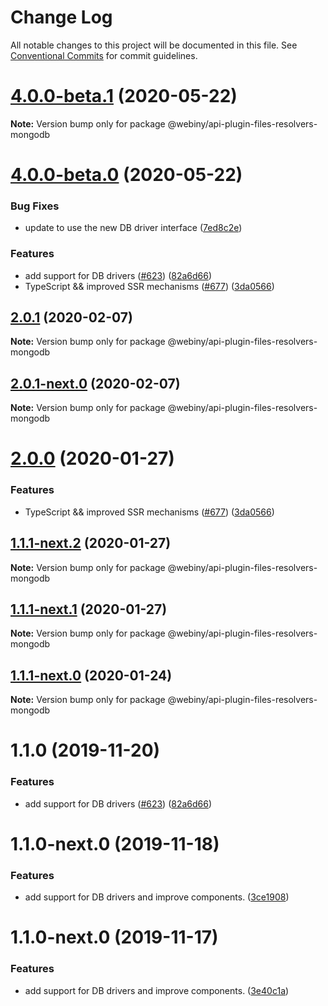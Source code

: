 # Change Log

All notable changes to this project will be documented in this file.
See [Conventional Commits](https://conventionalcommits.org) for commit guidelines.

# [4.0.0-beta.1](https://github.com/webiny/webiny-js/compare/v4.0.0-beta.0...v4.0.0-beta.1) (2020-05-22)

**Note:** Version bump only for package @webiny/api-plugin-files-resolvers-mongodb





# [4.0.0-beta.0](https://github.com/webiny/webiny-js/compare/v1.15.1...v4.0.0-beta.0) (2020-05-22)


### Bug Fixes

* update to use the new DB driver interface ([7ed8c2e](https://github.com/webiny/webiny-js/commit/7ed8c2e3e08c5e59609b995cac66d57249433f64))


### Features

* add support for DB drivers ([#623](https://github.com/webiny/webiny-js/issues/623)) ([82a6d66](https://github.com/webiny/webiny-js/commit/82a6d66d5ad96e4da13c035d2524c03bd50a7dff))
* TypeScript && improved SSR mechanisms ([#677](https://github.com/webiny/webiny-js/issues/677)) ([3da0566](https://github.com/webiny/webiny-js/commit/3da0566f29e1d46df0e7c357be0b42bdaa4c7d2b))





## [2.0.1](https://github.com/webiny/webiny-js/compare/@webiny/api-plugin-files-resolvers-mongodb@2.0.1-next.0...@webiny/api-plugin-files-resolvers-mongodb@2.0.1) (2020-02-07)

**Note:** Version bump only for package @webiny/api-plugin-files-resolvers-mongodb





## [2.0.1-next.0](https://github.com/webiny/webiny-js/compare/@webiny/api-plugin-files-resolvers-mongodb@2.0.0...@webiny/api-plugin-files-resolvers-mongodb@2.0.1-next.0) (2020-02-07)

**Note:** Version bump only for package @webiny/api-plugin-files-resolvers-mongodb





# [2.0.0](https://github.com/webiny/webiny-js/compare/@webiny/api-plugin-files-resolvers-mongodb@1.1.0...@webiny/api-plugin-files-resolvers-mongodb@2.0.0) (2020-01-27)


### Features

* TypeScript && improved SSR mechanisms ([#677](https://github.com/webiny/webiny-js/issues/677)) ([3da0566](https://github.com/webiny/webiny-js/commit/3da0566f29e1d46df0e7c357be0b42bdaa4c7d2b))





## [1.1.1-next.2](https://github.com/webiny/webiny-js/compare/@webiny/api-plugin-files-resolvers-mongodb@1.1.1-next.1...@webiny/api-plugin-files-resolvers-mongodb@1.1.1-next.2) (2020-01-27)

**Note:** Version bump only for package @webiny/api-plugin-files-resolvers-mongodb





## [1.1.1-next.1](https://github.com/webiny/webiny-js/compare/@webiny/api-plugin-files-resolvers-mongodb@1.1.1-next.0...@webiny/api-plugin-files-resolvers-mongodb@1.1.1-next.1) (2020-01-27)

**Note:** Version bump only for package @webiny/api-plugin-files-resolvers-mongodb





## [1.1.1-next.0](https://github.com/webiny/webiny-js/compare/@webiny/api-plugin-files-resolvers-mongodb@1.1.0...@webiny/api-plugin-files-resolvers-mongodb@1.1.1-next.0) (2020-01-24)

**Note:** Version bump only for package @webiny/api-plugin-files-resolvers-mongodb





# 1.1.0 (2019-11-20)


### Features

* add support for DB drivers ([#623](https://github.com/webiny/webiny-js/issues/623)) ([82a6d66](https://github.com/webiny/webiny-js/commit/82a6d66d5ad96e4da13c035d2524c03bd50a7dff))





# 1.1.0-next.0 (2019-11-18)


### Features

* add support for DB drivers and improve components. ([3ce1908](https://github.com/webiny/webiny-js/commit/3ce1908))





# 1.1.0-next.0 (2019-11-17)


### Features

* add support for DB drivers and improve components. ([3e40c1a](https://github.com/webiny/webiny-js/commit/3e40c1a))
